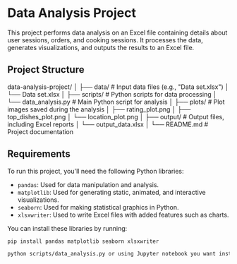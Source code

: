 # Data Analysis Project

This project performs data analysis on an Excel file containing details about user sessions, orders, and cooking sessions. It processes the data, generates visualizations, and outputs the results to an Excel file.

## Project Structure

data-analysis-project/ │ ├── data/ # Input data files (e.g., "Data set.xlsx") │ └── Data set.xlsx │ ├── scripts/ # Python scripts for data processing │ └── data_analysis.py # Main Python script for analysis │ ├── plots/ # Plot images saved during the analysis │ ├── rating_plot.png │ ├── top_dishes_plot.png │ └── location_plot.png │ ├── output/ # Output files, including Excel reports │ └── output_data.xlsx │ └── README.md # Project documentation

## Requirements

To run this project, you'll need the following Python libraries:

- `pandas`: Used for data manipulation and analysis.
- `matplotlib`: Used for generating static, animated, and interactive visualizations.
- `seaborn`: Used for making statistical graphics in Python.
- `xlsxwriter`: Used to write Excel files with added features such as charts.

You can install these libraries by running:

```bash
pip install pandas matplotlib seaborn xlsxwriter

python scripts/data_analysis.py or using Jupyter notebook you want install it and keep input file and script in same folder then run it 
